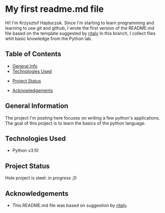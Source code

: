 # My first readme.md file
Hi! I'm Krzysztof Hajduczuk. Since I'm starting to learn programming and learning to use git and github, I wrote the first version of the README.md file based on the template suggested by [ritaly](https://github.com/ritaly)
In this branch, I collect files whit basic knowledge from the Python lab.

## Table of Contents
* [General Info](#general-information)
* [Technologies Used](#technologies-used)
<!-- * [Features](#features)
* [Screenshots](#screenshots)
* [Setup](#setup)
* [Usage](#usage)  -->
* [Project Status](#project-status)
<!-- * [Room for Improvement](#room-for-improvement) -->
* [Acknowledgements](#acknowledgements)
<!-- * [Contact](#contact)
* [License](#license) -->


## General Information
The project I'm posting here focuses on writing a few python's applications. 
The goal of this project is to learn the basics of the python language.
<!-- You don't have to answer all the questions - just the ones relevant to your project. -->


## Technologies Used
- Python v3.10


<!--
## Features
List the ready features here:
- Awesome feature 1
- Awesome feature 2
- Awesome feature 3


## Screenshots
![Example screenshot](./img/screenshot.png)
<!-- If you have screenshots you'd like to share, include them here. -->

<!--
## Setup

Where are they listed? A requirements.txt or a Pipfile.lock file perhaps? Where is it located?
Proceed to describe how to install / setup one's local environment / get started with the project. 
-->

<!--
## Usage
How does one go about using it?
Provide various use cases and code examples here.

`write-your-code-here`
-->

## Project Status
Hole project is steel: _in progress_ ;D
<!-- / _complete_ / _no longer being worked on_. If you are no longer working on it, provide reasons why.

<!--
## Room for Improvement
Include areas you believe need improvement / could be improved. Also add TODOs for future development.

Room for improvement:
- Improvement to be done 1
- Improvement to be done 2

To do:
- Feature to be added 1
- Feature to be added 2
-->

## Acknowledgements
- This README.md file was based on suggestion by [ritaly](https://github.com/ritaly).

<!--
## Contact
Created by [@flynerdpl](https://www.flynerd.pl/) - feel free to contact me!


<!-- Optional -->
<!-- ## License -->
<!-- This project is open source and available under the [... License](). -->

<!-- You don't have to include all sections - just the one's relevant to your project -->

